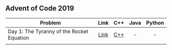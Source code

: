 ## Advent of Code 2019

| Problem | Link | C++ | Java | Python |
| --- | :---: | :---: | :---: | :---: |
| Day 1: The Tyranny of the Rocket Equation | [Link](https://adventofcode.com/2019/day/1) | [C++](Day-01-The-Tyranny-of-the-Rocket-Equation/cpp-2019-01/) | - | - |
| | | | | |
